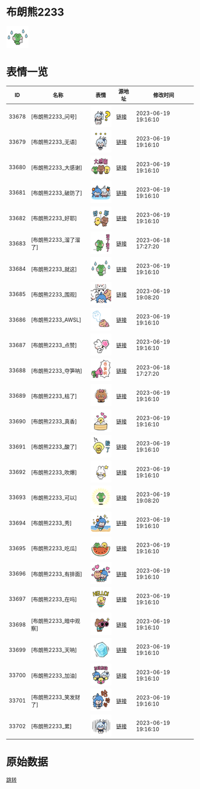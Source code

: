 # 布朗熊2233

<img src="./cover.png" height="60" alt="cover" />

# 表情一览

|ID|名称|表情|源地址|修改时间|
|----|----|----|----|----|
|33678|[布朗熊2233_问号]|<img src="./pic/033678_%5B布朗熊2233_问号%5D.png" height="60" alt="问号"/>|[链接](https://i0.hdslb.com/bfs/emote/314cac5b050d3d7e3bf0491bbbc7fc3f59bf8062.png)|2023-06-19 19:16:10|
|33679|[布朗熊2233_无语]|<img src="./pic/033679_%5B布朗熊2233_无语%5D.png" height="60" alt="无语"/>|[链接](https://i0.hdslb.com/bfs/emote/72e34ac0b628deb2d4cf68c44171937351cf0c68.png)|2023-06-19 19:16:10|
|33680|[布朗熊2233_大感谢]|<img src="./pic/033680_%5B布朗熊2233_大感谢%5D.png" height="60" alt="大感谢"/>|[链接](https://i0.hdslb.com/bfs/emote/73abc9e041f09e53d8cd16b6d96632fd7b2a4cda.png)|2023-06-19 19:16:10|
|33681|[布朗熊2233_破防了]|<img src="./pic/033681_%5B布朗熊2233_破防了%5D.png" height="60" alt="破防了"/>|[链接](https://i0.hdslb.com/bfs/emote/9036a5a26f9205d21a79a939c787a44b3f3491d2.png)|2023-06-19 19:16:10|
|33682|[布朗熊2233_好耶]|<img src="./pic/033682_%5B布朗熊2233_好耶%5D.png" height="60" alt="好耶"/>|[链接](https://i0.hdslb.com/bfs/emote/51dcd72cf32f87023805d0996497e42b687fdccf.png)|2023-06-19 19:16:10|
|33683|[布朗熊2233_溜了溜了]|<img src="./pic/033683_%5B布朗熊2233_溜了溜了%5D.png" height="60" alt="溜了溜了"/>|[链接](https://i0.hdslb.com/bfs/emote/42d5d0509e83c8430830c3950b2771f1aa2f1841.png)|2023-06-18 17:27:20|
|33684|[布朗熊2233_就这]|<img src="./pic/033684_%5B布朗熊2233_就这%5D.png" height="60" alt="就这"/>|[链接](https://i0.hdslb.com/bfs/emote/9aee9e3089bc9675ef6c8e783dbf16d12db0f5b5.png)|2023-06-19 19:16:10|
|33685|[布朗熊2233_围观]|<img src="./pic/033685_%5B布朗熊2233_围观%5D.png" height="60" alt="围观"/>|[链接](https://i0.hdslb.com/bfs/emote/94103617c85ca1e3c60cac045112d6c1081e1722.png)|2023-06-19 19:08:20|
|33686|[布朗熊2233_AWSL]|<img src="./pic/033686_%5B布朗熊2233_AWSL%5D.png" height="60" alt="AWSL"/>|[链接](https://i0.hdslb.com/bfs/emote/3f014d7714be7068eb1ca6eb14a19d04687fa5bc.png)|2023-06-19 19:16:10|
|33687|[布朗熊2233_点赞]|<img src="./pic/033687_%5B布朗熊2233_点赞%5D.png" height="60" alt="点赞"/>|[链接](https://i0.hdslb.com/bfs/emote/6d27dcf5fa36be00292622059321f0c3b3abb0e9.png)|2023-06-19 19:16:10|
|33688|[布朗熊2233_夺笋呐]|<img src="./pic/033688_%5B布朗熊2233_夺笋呐%5D.png" height="60" alt="夺笋呐"/>|[链接](https://i0.hdslb.com/bfs/emote/dabe98ddc7b22ec93337a8b8c9bcef2bb9418dae.png)|2023-06-18 17:27:20|
|33689|[布朗熊2233_枯了]|<img src="./pic/033689_%5B布朗熊2233_枯了%5D.png" height="60" alt="枯了"/>|[链接](https://i0.hdslb.com/bfs/emote/17bd4ef29acff6e39ada2d6526d6cb8e326624cc.png)|2023-06-19 19:16:10|
|33690|[布朗熊2233_真香]|<img src="./pic/033690_%5B布朗熊2233_真香%5D.png" height="60" alt="真香"/>|[链接](https://i0.hdslb.com/bfs/emote/70db93512ee6014003258930a2506cd0a7b5982e.png)|2023-06-19 19:16:10|
|33691|[布朗熊2233_酸了]|<img src="./pic/033691_%5B布朗熊2233_酸了%5D.png" height="60" alt="酸了"/>|[链接](https://i0.hdslb.com/bfs/emote/052326bff52463f6dd7a7e4dcebf8ff3ef3878d9.png)|2023-06-19 19:16:10|
|33692|[布朗熊2233_吹爆]|<img src="./pic/033692_%5B布朗熊2233_吹爆%5D.png" height="60" alt="吹爆"/>|[链接](https://i0.hdslb.com/bfs/emote/687dda8aa6b2e783f186b6492a37bc9377e61023.png)|2023-06-19 19:16:10|
|33693|[布朗熊2233_可以]|<img src="./pic/033693_%5B布朗熊2233_可以%5D.png" height="60" alt="可以"/>|[链接](https://i0.hdslb.com/bfs/emote/4015980843ffb424afc7bd9429c9730d0333a352.png)|2023-06-19 19:08:20|
|33694|[布朗熊2233_秀]|<img src="./pic/033694_%5B布朗熊2233_秀%5D.png" height="60" alt="秀"/>|[链接](https://i0.hdslb.com/bfs/emote/ed5097721166223ac4e529be5ee4c4fadd231396.png)|2023-06-19 19:16:10|
|33695|[布朗熊2233_吃瓜]|<img src="./pic/033695_%5B布朗熊2233_吃瓜%5D.png" height="60" alt="吃瓜"/>|[链接](https://i0.hdslb.com/bfs/emote/b3ff7e91533387fca358450cbedc80506aed04f7.png)|2023-06-19 19:16:10|
|33696|[布朗熊2233_有排面]|<img src="./pic/033696_%5B布朗熊2233_有排面%5D.png" height="60" alt="有排面"/>|[链接](https://i0.hdslb.com/bfs/emote/6a0339af5b00e2e985bf222cada98ca891d427d3.png)|2023-06-19 19:16:10|
|33697|[布朗熊2233_在吗]|<img src="./pic/033697_%5B布朗熊2233_在吗%5D.png" height="60" alt="在吗"/>|[链接](https://i0.hdslb.com/bfs/emote/558c27fea90736f108df57d63bd50471bdde97c5.png)|2023-06-19 19:16:10|
|33698|[布朗熊2233_暗中观察]|<img src="./pic/033698_%5B布朗熊2233_暗中观察%5D.png" height="60" alt="暗中观察"/>|[链接](https://i0.hdslb.com/bfs/emote/6a289f454c7168e017469de879f1584048e48bb0.png)|2023-06-19 19:16:10|
|33699|[布朗熊2233_天呐]|<img src="./pic/033699_%5B布朗熊2233_天呐%5D.png" height="60" alt="天呐"/>|[链接](https://i0.hdslb.com/bfs/emote/937133832e0f9595dbff9123a8384248b322f1c9.png)|2023-06-19 19:16:10|
|33700|[布朗熊2233_加油]|<img src="./pic/033700_%5B布朗熊2233_加油%5D.png" height="60" alt="加油"/>|[链接](https://i0.hdslb.com/bfs/emote/b6b7c6de87a9fdb5a4577c56d0b6668ad550fdc3.png)|2023-06-19 19:16:10|
|33701|[布朗熊2233_笑发财了]|<img src="./pic/033701_%5B布朗熊2233_笑发财了%5D.png" height="60" alt="笑发财了"/>|[链接](https://i0.hdslb.com/bfs/emote/568044097b715f31be05fa2ff74e26312e0bac84.png)|2023-06-19 19:16:10|
|33702|[布朗熊2233_累]|<img src="./pic/033702_%5B布朗熊2233_累%5D.png" height="60" alt="累"/>|[链接](https://i0.hdslb.com/bfs/emote/ef32d7ed17880740085e5afc6fb50f1cbe1496f0.png)|2023-06-19 19:16:10|

# 原始数据

[跳转](./raw.json)

